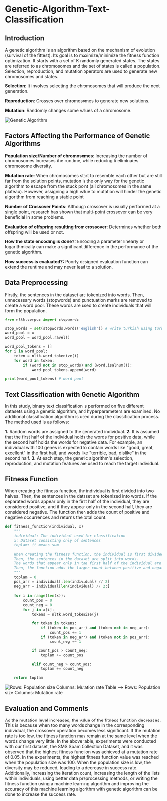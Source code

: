 # Genetic-Algorithm-Text-Classification
## Introduction
A genetic algorithm is an algorithm based on the mechanism of evolution (survival of the fittest). Its goal is to maximize/minimize the fitness function optimization. It starts with a set of K randomly generated states. The states are referred to as chromosomes and the set of states is called a population. Selection, reproduction, and mutation operators are used to generate new chromosomes and states.

**Selection**: It involves selecting the chromosomes that will produce the next generation.

**Reproduction**: Crosses over chromosomes to generate new solutions.

**Mutation**: Randomly changes some values of a chromosome.

![Genetic Algorithm](https://github.com/kursatkomurcu/Genetic-Algorithm-Text-Classification/blob/main/images/genetic_algorithm.png)

## Factors Affecting the Performance of Genetic Algorithms
**Population size/Number of chromosomes**: Increasing the number of chromosomes increases the runtime, while reducing it eliminates chromosome diversity.

**Mutation rate**: When chromosomes start to resemble each other but are still far from the solution points, mutation is the only way for the genetic algorithm to escape from the stuck point (all chromosomes in the same plateau). However, assigning a high value to mutation will hinder the genetic algorithm from reaching a stable point.

**Number of Crossover Points**: Although crossover is usually performed at a single point, research has shown that multi-point crossover can be very beneficial in some problems.

**Evaluation of offspring resulting from crossover**: Determines whether both offspring will be used or not.

**How the state encoding is done?:** Encoding a parameter linearly or logarithmically can make a significant difference in the performance of the genetic algorithm.

**How success is evaluated?:** Poorly designed evaluation function can extend the runtime and may never lead to a solution.

## Data Preprocessing
Firstly, the sentences in the dataset are tokenized into words. Then, unnecessary words (stopwords) and punctuation marks are removed to create a word pool. These words are used to create individuals that will form the population.

```python
from nltk.corpus import stopwords

stop_words = set(stopwords.words('english')) # write turkish using turkish dataset
word_pool = x
word_pool = word_pool.ravel()

word_pool_tokens = []
for i in word_pool:
    token = nltk.word_tokenize(i)
    for word in token:
        if (word not in stop_words) and (word.isalnum()):
            word_pool_tokens.append(word)

print(word_pool_tokens) # word pool
```
## Text Classification with Genetic Algorithm
In this study, binary text classification is performed on five different datasets using a genetic algorithm, and hyperparameters are examined. No additional classification algorithm is used during the classification process. The method used is as follows:

**1.** Random words are assigned to the generated individual.
**2.** It is assumed that the first half of the individual holds the words for positive data, while the second half holds the words for negative data. For example, an individual with 100 genes is expected to contain words like "good, great, excellent" in the first half, and words like "terrible, bad, dislike" in the second half.
**3.** At each step, the genetic algorithm's selection, reproduction, and mutation features are used to reach the target individual.

## Fitness Function
When creating the fitness function, the individual is first divided into two halves. Then, the sentences in the dataset are tokenized into words. If the separated words appear only in the first half of the individual, they are considered positive, and if they appear only in the second half, they are considered negative. The function then adds the count of positive and negative occurrences and returns the total count.

```python
def fitness_function(individual, x):
    """
    individual: The individual used for classification
    x: Dataset consisting only of sentences
    toplam: it means sum
    
    When creating the fitness function, the individual is first divided into two parts.
    Then, the sentences in the dataset are split into words.
    The words that appear only in the first half of the individual are considered positive, and the words that appear only in the second half are considered negative.
    Then, the function adds the larger count between positive and negative counts to the total variable and returns the sum.
    """
    toplam = 0
    pos_arr = individual[:len(individual) // 2]
    neg_arr = individual[len(individual) // 2:]
    
    for i in range(len(x)):
        count_pos = 0
        count_neg = 0
        for j in x[i]:
            tokens = nltk.word_tokenize(j)

            for token in tokens:
                if (token in pos_arr) and (token not in neg_arr):
                    count_pos += 1
                if (token in neg_arr) and (token not in pos_arr):
                    count_neg += 1

            if count_pos > count_neg:
                toplam += count_pos

            elif count_neg > count_pos:
                toplam += count_neg

    return toplam
```

![Rows: Population size Columns: Mutation rate](https://github.com/kursatkomurcu/Genetic-Algorithm-Text-Classification/blob/main/images/table.png)
Table --> Rows: Population size Columns: Mutation rate

## Evaluation and Comments
As the mutation level increases, the value of the fitness function decreases. This is because when too many words change in the corresponding individual, the crossover operation becomes less significant. If the mutation rate is too low, the fitness function may remain at the same level when the words change very little. In the above table, experiments were conducted with our first dataset, the SMS Spam Collection Dataset, and it was observed that the highest fitness function was achieved at a mutation rate of 0.05.
In the experiments, the highest fitness function value was reached when the population size was 100. When the population size is low, the diversity may be reduced, leading to a decrease in success rate. Additionally, increasing the iteration count, increasing the length of the lists within individuals, using better data preprocessing methods, or writing the fitness function using a machine learning algorithm and improving the accuracy of this machine learning algorithm with genetic algorithm can be done to increase the success rate.

